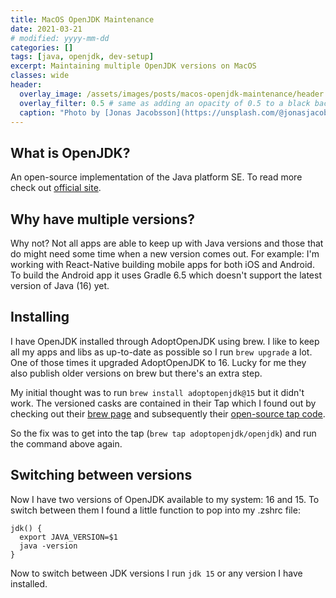 ```yaml
---
title: MacOS OpenJDK Maintenance
date: 2021-03-21
# modified: yyyy-mm-dd
categories: []
tags: [java, openjdk, dev-setup]
excerpt: Maintaining multiple OpenJDK versions on MacOS
classes: wide
header:
  overlay_image: /assets/images/posts/macos-openjdk-maintenance/header.jpg
  overlay_filter: 0.5 # same as adding an opacity of 0.5 to a black background
  caption: "Photo by [Jonas Jacobsson](https://unsplash.com/@jonasjacobsson) on [Unsplash](https://unsplash.com)"
---
```


## What is OpenJDK?

An open-source implementation of the Java platform SE. To read more check out [official site](https://openjdk.java.net/).

## Why have multiple versions?

Why not? Not all apps are able to keep up with Java versions and those that do might need some time when a new version comes out. For example: I'm working with React-Native building mobile apps for both iOS and Android. To build the Android app it uses Gradle 6.5 which doesn't support the latest version of Java (16) yet.

## Installing

I have OpenJDK installed through AdoptOpenJDK using brew. I like to keep all my apps and libs as up-to-date as possible so I run `brew upgrade` a lot. One of those times it upgraded AdoptOpenJDK to 16. Lucky for me they also publish older versions on brew but there's an extra step.

My initial thought was to run `brew install adoptopenjdk@15` but it didn't work. The versioned casks are contained in their Tap which I found out by checking out their [brew page](https://formulae.brew.sh/cask/adoptopenjdk#default) and subsequently their [open-source tap code](https://github.com/AdoptOpenJDK/homebrew-openjdk).

So the fix was to get into the tap (`brew tap adoptopenjdk/openjdk`) and run the command above again.

## Switching between versions

Now I have two versions of OpenJDK available to my system: 16 and 15. To switch between them I found a little function to pop into my .zshrc file:

```
jdk() {
  export JAVA_VERSION=$1
  java -version
}
```

Now to switch between JDK versions I run `jdk 15` or any version I have installed.
